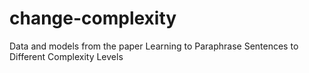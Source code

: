 # change-complexity
Data and models from the paper Learning to Paraphrase Sentences to Different Complexity Levels
